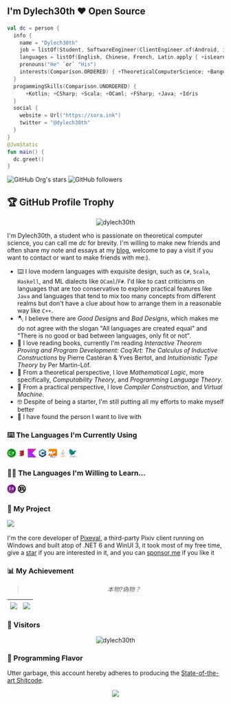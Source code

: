 ## I'm Dylech30th ❤ Open Source

```kotlin
val dc = person {
  info {
    name = "Dylech30th"
    job = listOf(Student, SoftwareEngineer(ClientEngineer.of(Android, iOS, Windows, MacOS)))
    languages = listOf(English, Chinese, French, Latin.apply { +isLearning })
    pronouns("He" `or` "His")
    interests(Comparison.ORDERED) { +TheoreticalComputerScience; +Bangumi; +Programming }
  }
  progammingSkills(Comparison.UNORDERED) {
      +Kotlin; +CSharp; +Scala; +OCaml; +FSharp; +Java; +Idris
  }
  social {
    website = Url("https://sora.ink")
    twitter = "@dylech30th"
  }
}
@JvmStatic
fun main() {
  dc.greet()
}
```

![GitHub Org's stars](https://img.shields.io/github/stars/Pixeval?label=Pixeval%20Stargazers&style=social)
![GitHub followers](https://img.shields.io/github/followers/dylech30th?style=social)

## 🏆 GitHub Profile Trophy
<div align="center"><img src="https://github-profile-trophy.vercel.app/?username=dylech30th&row=1&column=8&no-frame=true" alt="dylech30th"></div>

I'm Dylech30th, a student who is passionate on theoretical computer science, you can call me *dc* for brevity. I'm willing to make new friends and often share my note and essays at my [blog](https://sora.ink), welcome to pay a visit if you want to contact or want to make friends with me:).

* ⌨️ I love modern languages with exquisite design, such as `C#`, `Scala`, `Haskell`, and ML dialects like `OCaml`/`F#`. I'd like to cast criticisms on  languages that are too conservative to explore practical features like `Java` and languages that tend to mix too many concepts from different realms but don't have a clue about how to arrange them in a reasonable way like `C++`.
* 🪓 I believe there are *Good Designs* and *Bad Designs*, which makes me do not agree with the slogan "All languages are created equal" and "There is no good or bad between languages, only fit or not".
* 📖 I love reading books, currently I'm reading *Interactive Theorem Proving and Program Development: Coq’Art: The Calculus of Inductive Constructions* by Pierre Castéran & Yves Bertot, and *Intuitionistic Type Theory* by Per Martin-Löf.
* 📜 From a theoretical perspective, I love *Mathematical Logic*, more specifically, *Computability Theory*, and *Programming Language Theory*.
* 🔨 From a practical perspective, I love *Compiler Construction*, and *Virtual Machine*.
* 🤓 Despite of being a starter, I'm still putting all my efforts to make myself better
* 💖 I have found the person I want to live with

### ⌨️ The Languages I'm Currently Using
<a href=""><code><img height="20" style="max-width: 100%" src="https://raw.githubusercontent.com/github/explore/80688e429a7d4ef2fca1e82350fe8e3517d3494d/topics/csharp/csharp.png"></code></a>
<a href=""><code><img height="20" style="max-width: 100%" src="https://raw.githubusercontent.com/github/explore/80688e429a7d4ef2fca1e82350fe8e3517d3494d/topics/scala/scala.png"></code></a>
<a href=""><code><img height="20" style="max-width: 100%" src="https://raw.githubusercontent.com/github/explore/80688e429a7d4ef2fca1e82350fe8e3517d3494d/topics/kotlin/kotlin.png"></code></a>
<a href=""><code><img height="20" style="max-width: 100%" src="https://raw.githubusercontent.com/github/explore/80688e429a7d4ef2fca1e82350fe8e3517d3494d/topics/cpp/cpp.png"></code></a>
<a href=""><code><img height="20" style="max-width: 100%" src="https://raw.githubusercontent.com/github/explore/80688e429a7d4ef2fca1e82350fe8e3517d3494d/topics/ocaml/ocaml.png"></code></a>
<a href=""><code><img height="20" style="max-width: 100%" src="https://raw.githubusercontent.com/github/explore/80688e429a7d4ef2fca1e82350fe8e3517d3494d/topics/java/java.png"></code></a>
<a href=""><code><img height="20" style="max-width: 100%" src="https://raw.githubusercontent.com/github/explore/80688e429a7d4ef2fca1e82350fe8e3517d3494d/topics/latex/latex.png"></code></a>

### 👨‍💻 The Languages I'm Willing to Learn...
<a href=""><code><img height="20" style="max-width: 100%" src="https://raw.githubusercontent.com/github/explore/80688e429a7d4ef2fca1e82350fe8e3517d3494d/topics/fsharp/fsharp.png"></code></a>
<a href=""><code><img height="20" style="max-width: 100%" src="https://raw.githubusercontent.com/github/explore/80688e429a7d4ef2fca1e82350fe8e3517d3494d/topics/rust/rust.png"></code></a>

### 🚧 My Project
<img src="https://github-readme-stats.vercel.app/api/pin/?username=dylech30th&repo=Pixeval&show_owner=true">

I'm the core developer of [Pixeval](https://github.com/Pixeval/Pixeval), a third-party Pixiv client running on Windows and built atop of .NET 6 and WinUI 3, it took most of my free time, give a [star](https://github.com/Pixeval/Pixeval/stargazers) if you are interested in it, and you can [sponsor me](https://afdian.net/@dylech30th) if you like it

### 📊 My Achievement
<blockquote><div align="center"><i>本物?偽物？</i></div></blockquote>

|<img align="center" src="https://github-readme-stats.vercel.app/api?username=dylech30th&show_icons=true&include_all_commits=true&theme=buefy&hide_border=true&count_private=true">|<img align="center" src="https://github-readme-stats.vercel.app/api/top-langs/?username=anuraghazra&layout=compact&theme=buefy&hide_border=true" >|
|----------|----------|

### 👀 Visitors
<div align="center"><img src="https://count.getloli.com/get/@dylech30th?theme=rule34" alt="dylech30th"></div>

### 💩 Programming Flavor
Utter garbage, this account hereby adheres to producing the [State-of-the-art Shitcode](https://github.com/trekhleb/state-of-the-art-shitcode).
<div align="center"><img src="https://img.shields.io/static/v1?label=State-of-the-art&message=Shitcode&color=7B5804"/></div>
